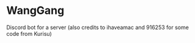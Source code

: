 # WangGang
Discord bot for a server (also credits to ihaveamac and 916253 for some code from Kurisu)
